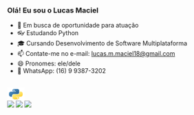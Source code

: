 ### Olá! Eu sou o Lucas Maciel

- 💼 Em busca de oportunidade para atuação
- 👓 Estudando Python
- 🎓 Cursando Desenvolvimento de Software Multiplataforma
- 📫 Contate-me no e-mail: lucas.m.maciel18@gmail.com
- 😄 Pronomes: ele/dele
-  📱 WhatsApp: (16) 9 9387-3202

<div style="display: inline_block"><br>
  <img align="center" alt="Lucas-Python" height="30" width="40" src="https://raw.githubusercontent.com/devicons/devicon/master/icons/python/python-original.svg">
  </div>

  <div> 
  <a href="https://instagram.com/lucasm.maciel" target="_blank"><img src="https://img.shields.io/badge/-Instagram-%23E4405F?style=for-the-badge&logo=instagram&logoColor=white" target="_blank"></a>
 	<a href = "mailto:lucas.m.maciel18@gmail.com"><img src="https://img.shields.io/badge/-Gmail-%23333?style=for-the-badge&logo=gmail&logoColor=white" target="_blank"></a>
  <a href="https://www.linkedin.com/in/lucas-maciel-650711217" target="_blank"><img src="https://img.shields.io/badge/-LinkedIn-%230077B5?style=for-the-badge&logo=linkedin&logoColor=white" target="_blank"></a> 
  
</div>
